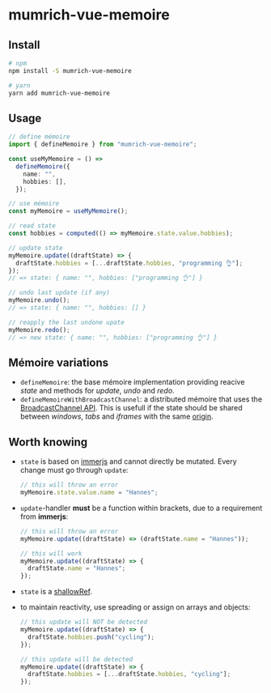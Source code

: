 # mumrich-vue-memoire

## Install

```bash
# npm
npm install -S mumrich-vue-memoire

# yarn
yarn add mumrich-vue-memoire
```

## Usage

```ts
// define mémoire
import { defineMemoire } from "mumrich-vue-memoire";

const useMyMemoire = () =>
  defineMemoire({
    name: "",
    hobbies: [],
  });

// use mémoire
const myMemoire = useMyMemoire();

// read state
const hobbies = computed(() => myMemoire.state.value.hobbies);

// update state
myMemoire.update((draftState) => {
  draftState.hobbies = [...draftState.hobbies, "programming 👌"];
});
// => state: { name: "", hobbies: ["programming 👌"] }

// undo last update (if any)
myMemoire.undo();
// => state: { name: "", hobbies: [] }

// reapply the last undone upate
myMemoire.redo();
// => new state: { name: "", hobbies: ["programming 👌"] }
```

## Mémoire variations

- `defineMemoire`: the base mémoire implementation providing reacive _state_ and methods for _update_, _undo_ and _redo_.
- `defineMemoireWithBroadcastChannel`: a distributed mémoire that uses the [BroadcastChannel API](https://developer.mozilla.org/en-US/docs/Web/API/BroadcastChannel). This is usefull if the state should be shared between _windows_, _tabs_ and _iframes_ with the same [origin](https://developer.mozilla.org/en-US/docs/Glossary/Origin).

## Worth knowing

- `state` is based on [immerjs](https://immerjs.github.io/immer/) and cannot directly be mutated. Every change must go through `update`:

  ```ts
  // this will throw an error
  myMemoire.state.value.name = "Hannes";
  ```

- `update`-handler **must** be a function within brackets, due to a requirement from **immerjs**:

  ```ts
  // this will throw an error
  myMemoire.update((draftState) => (draftState.name = "Hannes"));

  // this will work
  myMemoire.update((draftState) => {
    draftState.name = "Hannes";
  });
  ```

- `state` is a [shallowRef](https://vuejs.org/api/reactivity-advanced.html#shallowref).
- to maintain reactivity, use spreading or assign on arrays and objects:

  ```ts
  // this update will NOT be detected
  myMemoire.update((draftState) => {
    draftState.hobbies.push("cycling");
  });

  // this update will be detected
  myMemoire.update((draftState) => {
    draftState.hobbies = [...draftState.hobbies, "cycling"];
  });
  ```
